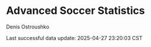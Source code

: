 # Advanced Soccer Statistics
Denis Ostroushko

<!-- gfm -->

Last successful data update: 2025-04-27 23:20:03 CST
